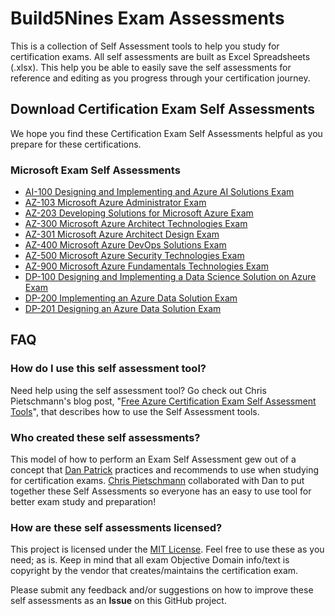 # Build5Nines Exam Assessments

This is a collection of Self Assessment tools to help you study for certification exams. All self assessments are built as Excel Spreadsheets (.xlsx). This help you be able to easily save the self assessments for reference and editing as you progress through your certification journey.

## Download Certification Exam Self Assessments

We hope you find these Certification Exam Self Assessments helpful as you prepare for these certifications.

### Microsoft Exam Self Assessments

- [AI-100 Designing and Implementing and Azure AI Solutions Exam](Assessments/Exam-Msft-AI-100-Self-Assessment-Build5Nines.xlsx?raw=1)
- [AZ-103 Microsoft Azure Administrator Exam](Assessments/Exam-Msft-AZ-103-Self-Assessment-Build5Nines.xlsx?raw=1)
- [AZ-203 Developing Solutions for Microsoft Azure Exam](Assessments/Exam-Msft-AZ-203-Self-Assessment-Build5Nines.xlsx?raw=1)
- [AZ-300 Microsoft Azure Architect Technologies Exam](Assessments/Exam-Msft-AZ-300-Self-Assessment-Build5Nines.xlsx?raw=1)
- [AZ-301 Microsoft Azure Architect Design Exam](Assessments/Exam-Msft-AZ-301-Self-Assessment-Build5Nines.xlsx?raw=1)
- [AZ-400 Microsoft Azure DevOps Solutions Exam](Assessments/Exam-Msft-AZ-400-Self-Assessment-Build5Nines.xlsx?raw=1)
- [AZ-500 Microsoft Azure Security Technologies Exam](Assessments/Exam-Msft-AZ-500-Self-Assessment-Build5Nines.xlsx?raw=1)
- [AZ-900 Microsoft Azure Fundamentals Technologies Exam](Assessments/Exam-Msft-AZ-900-Self-Assessment-Build5Nines.xlsx?raw=1)
- [DP-100 Designing and Implementing a Data Science Solution on Azure Exam](Assessments/Exam-Msft-DP-100-Self-Assessment-Build5Nines.xlsx?raw=1)
- [DP-200 Implementing an Azure Data Solution Exam](Assessments/Exam-Msft-DP-200-Self-Assessment-Build5Nines.xlsx?raw=1)
- [DP-201 Designing an Azure Data Solution Exam](Assessments/Exam-Msft-DP-201-Self-Assessment-Build5Nines.xlsx?raw=1)

## FAQ

### How do I use this self assessment tool?

Need help using the self assessment tool? Go check out Chris Pietschmann's blog post, "[Free Azure Certification Exam Self Assessment Tools](https://build5nines.com/free-oss-exam-self-assessment-tool/)", that describes how to use the Self Assessment tools.

### Who created these self assessments?

This model of how to perform an Exam Self Assessment gew out of a concept that [Dan Patrick](https://twitter.com/deltadan) practices and recommends to use when studying for certification exams. [Chris Pietschmann](https://pietschsoft.com) collaborated with Dan to put together these Self Assessments so everyone has an easy to use tool for better exam study and preparation!

### How are these self assessments licensed?

This project is licensed under the [MIT License](https://github.com/Build5Nines/exam-assessments/blob/master/LICENSE). Feel free to use these as you need; as is. Keep in mind that all exam Objective Domain info/text is copyright by the vendor that creates/maintains the certification exam.

Please submit any feedback and/or suggestions on how to improve these self assessments as an **Issue** on this GitHub project.
